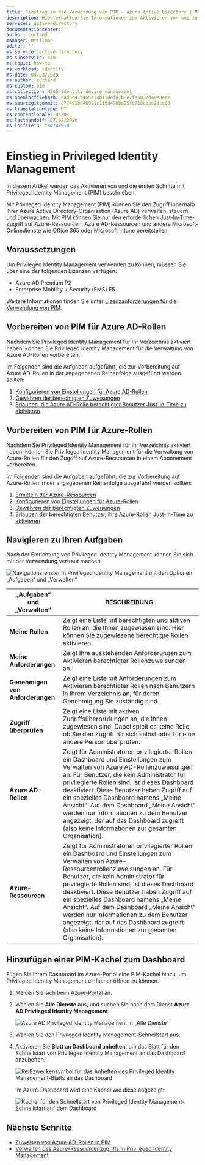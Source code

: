```yaml
---
title: Einstieg in die Verwendung von PIM – Azure Active Directory | Microsoft-Dokumentation
description: Hier erhalten Sie Informationen zum Aktivieren von und zu den ersten Schritten mit Azure AD Privileged Identity Management (PIM) im Azure-Portal.
services: active-directory
documentationcenter: ''
author: curtand
manager: mtillman
editor: ''
ms.service: active-directory
ms.subservice: pim
ms.topic: how-to
ms.workload: identity
ms.date: 04/23/2020
ms.author: curtand
ms.custom: pim
ms.collection: M365-identity-device-management
ms.openlocfilehash: cad6c41b465e14b11d4fa7b8e7fa6037d49e8eae
ms.sourcegitcommit: 877491bd46921c11dd478bd25fc718ceee2dcc08
ms.translationtype: HT
ms.contentlocale: de-DE
ms.lasthandoff: 07/02/2020
ms.locfileid: "84742910"
---
```

# <a name="start-using-privileged-identity-management"></a>Einstieg in Privileged Identity Management

In diesem Artikel werden das Aktivieren von und die ersten Schritte mit Privileged Identity Management (PIM) beschrieben.

Mit Privileged Identity Management (PIM) können Sie den Zugriff innerhalb Ihrer Azure Active Directory-Organisation (Azure AD) verwalten, steuern und überwachen. Mit PIM können Sie nur den erforderlichen Just-In-Time-Zugriff auf Azure-Ressourcen, Azure AD-Ressourcen und andere Microsoft-Onlinedienste wie Office 365 oder Microsoft Intune bereitstellen.

## <a name="prerequisites"></a>Voraussetzungen

Um Privileged Identity Management verwenden zu können, müssen Sie über eine der folgenden Lizenzen verfügen:

- Azure AD Premium P2
- Enterprise Mobility + Security (EMS) E5

Weitere Informationen finden Sie unter [Lizenzanforderungen für die Verwendung von PIM](subscription-requirements.md).

## <a name="prepare-pim-for-azure-ad-roles"></a>Vorbereiten von PIM für Azure AD-Rollen

Nachdem Sie Privileged Identity Management für Ihr Verzeichnis aktiviert haben, können Sie Privileged Identity Management für die Verwaltung von Azure AD-Rollen vorbereiten.

Im Folgenden sind die Aufgaben aufgeführt, die zur Vorbereitung auf Azure AD-Rollen in der angegebenen Reihenfolge ausgeführt werden sollten:

1. [Konfigurieren von Einstellungen für Azure AD-Rollen](pim-how-to-change-default-settings.md)
1. [Gewähren der berechtigten Zuweisungen](pim-how-to-add-role-to-user.md)
1. [Erlauben, die Azure AD-Rolle berechtigter Benutzer Just-In-Time zu aktivieren](pim-how-to-activate-role.md)

## <a name="prepare-pim-for-azure-roles"></a>Vorbereiten von PIM für Azure-Rollen

Nachdem Sie Privileged Identity Management für Ihr Verzeichnis aktiviert haben, können Sie Privileged Identity Management für die Verwaltung von Azure-Rollen für den Zugriff auf Azure-Ressourcen in einem Abonnement vorbereiten.

Im Folgenden sind die Aufgaben aufgeführt, die zur Vorbereitung auf Azure-Rollen in der angegebenen Reihenfolge ausgeführt werden sollten:

1. [Ermitteln der Azure-Ressourcen](pim-resource-roles-discover-resources.md)
1. [Konfigurieren von Einstellungen für Azure-Rollen](pim-resource-roles-configure-role-settings.md)
1. [Gewähren der berechtigten Zuweisungen](pim-resource-roles-assign-roles.md)
1. [Erlauben der berechtigten Benutzer, ihre Azure-Rollen Just-In-Time zu aktivieren](pim-resource-roles-activate-your-roles.md)

## <a name="navigate-to-your-tasks"></a>Navigieren zu Ihren Aufgaben

Nach der Einrichtung von Privileged Identity Management können Sie sich mit der Verwendung vertraut machen.

![Navigationsfenster in Privileged Identity Management mit den Optionen „Aufgaben“ und „Verwalten“](./media/pim-getting-started/pim-quickstart-tasks.png)

| „Aufgaben“ und „Verwalten“ | BESCHREIBUNG |
| --- | --- |
| **Meine Rollen**  | Zeigt eine Liste mit berechtigten und aktiven Rollen an, die Ihnen zugewiesen sind. Hier können Sie zugewiesene berechtigte Rollen aktivieren. |
| **Meine Anforderungen** | Zeigt Ihre ausstehenden Anforderungen zum Aktivieren berechtigter Rollenzuweisungen an. |
| **Genehmigen von Anforderungen** | Zeigt eine Liste mit Anforderungen zum Aktivieren berechtigter Rollen nach Benutzern in Ihrem Verzeichnis an, für deren Genehmigung Sie zuständig sind. |
| **Zugriff überprüfen** | Zeigt eine Liste mit aktiven Zugriffsüberprüfungen an, die Ihnen zugewiesen sind. Dabei spielt es keine Rolle, ob Sie den Zugriff für sich selbst oder für eine andere Person überprüfen. |
| **Azure AD-Rollen** | Zeigt für Administratoren privilegierter Rollen ein Dashboard und Einstellungen zum Verwalten von Azure AD-Rollenzuweisungen an. Für Benutzer, die kein Administrator für privilegierte Rollen sind, ist dieses Dashboard deaktiviert. Diese Benutzer haben Zugriff auf ein spezielles Dashboard namens „Meine Ansicht“. Auf dem Dashboard „Meine Ansicht“ werden nur Informationen zu dem Benutzer angezeigt, der auf das Dashboard zugreift (also keine Informationen zur gesamten Organisation). |
| **Azure-Ressourcen** | Zeigt für Administratoren privilegierter Rollen ein Dashboard und Einstellungen zum Verwalten von Azure-Ressourcenrollenzuweisungen an. Für Benutzer, die kein Administrator für privilegierte Rollen sind, ist dieses Dashboard deaktiviert. Diese Benutzer haben Zugriff auf ein spezielles Dashboard namens „Meine Ansicht“. Auf dem Dashboard „Meine Ansicht“ werden nur Informationen zu dem Benutzer angezeigt, der auf das Dashboard zugreift (also keine Informationen zur gesamten Organisation). |

## <a name="add-a-pim-tile-to-the-dashboard"></a>Hinzufügen einer PIM-Kachel zum Dashboard

Fügen Sie Ihrem Dashboard im Azure-Portal eine PIM-Kachel hinzu, um Privileged Identity Management einfacher öffnen zu können.

1. Melden Sie sich beim [Azure-Portal](https://portal.azure.com/) an.

1. Wählen Sie **Alle Dienste** aus, und suchen Sie nach dem Dienst **Azure AD Privileged Identity Management**.

    ![Azure AD Privileged Identity Management in „Alle Dienste“](./media/pim-getting-started/pim-all-services-find.png)

1. Wählen Sie den Privileged Identity Management-Schnellstart aus.

1. Aktivieren Sie **Blatt an Dashboard anheften**, um das Blatt für den Schnellstart von Privileged Identity Management an das Dashboard anzuheften.

    ![Reißzweckensymbol für das Anheften des Privileged Identity Management-Blatts an das Dashboard](./media/pim-getting-started/pim-quickstart-pin-to-dashboard.png)

    Im Azure-Dashboard wird eine Kachel wie diese angezeigt:

    ![Kachel für den Schnellstart von Privileged Identity Management-Schnellstart auf dem Dashboard](./media/pim-getting-started/pim-quickstart-dashboard-tile.png)

## <a name="next-steps"></a>Nächste Schritte

- [Zuweisen von Azure AD-Rollen in PIM](pim-how-to-add-role-to-user.md)
- [Verwalten des Azure-Ressourcenzugriffs in Privileged Identity Management](pim-resource-roles-discover-resources.md)
